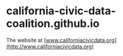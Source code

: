 california-civic-data-coalition.github.io
=========================================

The website at [www.californiacivicdata.org](http://www.californiacivicdata.org)
